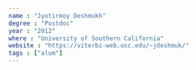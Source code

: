 ```yaml
---
name : "Jyotirmoy Deshmukh"
degree : "Postdoc"
year : "2012"
where : "University of Southern California"
website : "https://viterbi-web.usc.edu/~jdeshmuk/"
tags : ["alum"]
---
```

